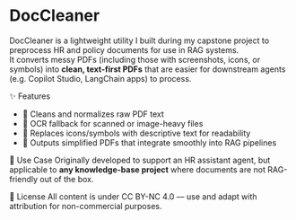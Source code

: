 # DocCleaner

DocCleaner is a lightweight utility I built during my capstone project to preprocess HR and policy documents for use in RAG systems.  
It converts messy PDFs (including those with screenshots, icons, or symbols) into **clean, text-first PDFs** that are easier for downstream agents (e.g. Copilot Studio, LangChain apps) to process.  

✨ Features
- 🧹 Cleans and normalizes raw PDF text  
- 🔄 OCR fallback for scanned or image-heavy files  
- 🔣 Replaces icons/symbols with descriptive text for readability  
- 📄 Outputs simplified PDFs that integrate smoothly into RAG pipelines  

🚀 Use Case
Originally developed to support an HR assistant agent, but applicable to **any knowledge-base project** where documents are not RAG-friendly out of the box.  

📜 License
All content is under CC BY-NC 4.0 — use and adapt with attribution for non-commercial purposes.
